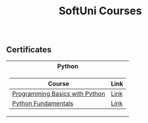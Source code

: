 # <p align="center"> SoftUni Courses <p>

<br/>

<h2> Certificates </h2>

<table>

<tr>
  <th> Python </th>
</tr>

<tr>
<td>

| **Course**                                                                                                                         | **Link**                                                                   |
| ---------------------------------------------------------------------------------------------------------------------------------- | -------------------------------------------------------------------------- |
| <a href="https://softuni.bg/trainings/2971/programming-basics-with-python-june-2020" target="_blank"> Programming Basics with Python </a>         | <a href="https://softuni.bg/certificates/details/85047/0c0ff0ae"> Link</a> |
| <a href="https://softuni.bg/trainings/3132/python-fundamentals-september-2020" target="_blank"> Python Fundamentals </a>                           | <a href="https://softuni.bg/certificates/details/85047/0c0ff0ae"> Link</a> |

</td>
</tr>

